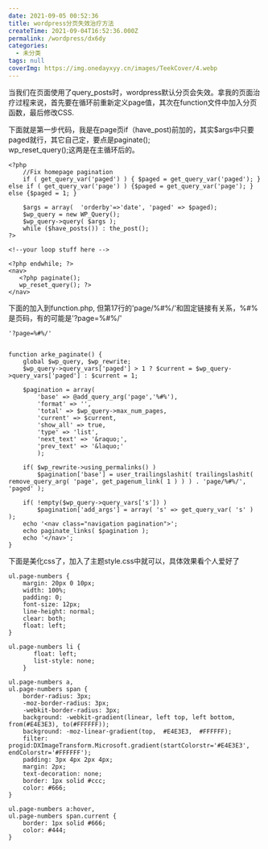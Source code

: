```yaml
---
date: 2021-09-05 00:52:36
title: wordpress分页失效治疗方法
createTime: 2021-09-04T16:52:36.000Z
permalink: /wordpress/dx6dy
categories:
  - 未分类
tags: null
coverImg: https://img.onedayxyy.cn/images/TeekCover/4.webp
---
```


当我们在页面使用了query_posts时，wordpress默认分页会失效。拿我的页面治疗过程来说，首先要在循环前重新定义page值，其次在function文件中加入分页函数，最后修改CSS.

下面就是第一步代码，我是在page页if（have_post)前加的，其实$args中只要paged就行，其它自己定，要点是paginate();  
wp_reset_query();这两是在主循环后的。
    
    
    <?php
        //Fix homepage pagination
        if ( get_query_var('paged') ) { $paged = get_query_var('paged'); } else if ( get_query_var('page') ) {$paged = get_query_var('page'); } else {$paged = 1; }
    
        $args = array(  'orderby'=>'date', 'paged' => $paged);
        $wp_query = new WP_Query();
        $wp_query->query( $args );
        while ($have_posts()) : the_post(); 
    ?>
    
    <!--your loop stuff here -->
    
    <?php endwhile; ?>
    <nav>
       <?php paginate();
       wp_reset_query(); ?>
    </nav>

下面的加入到function.php, 但第17行的'page/%#%/'和固定链接有关系，%#%是页码，有的可能是'?page=%#%/'
    
    
    '?page=%#%/'
    
    
    function arke_paginate() {
    	global $wp_query, $wp_rewrite;
    	$wp_query->query_vars['paged'] > 1 ? $current = $wp_query->query_vars['paged'] : $current = 1;
    
    	$pagination = array(
    	    'base' => @add_query_arg('page','%#%'),
    	    'format' => '',
    	    'total' => $wp_query->max_num_pages,
    	    'current' => $current,
    	    'show_all' => true,
    	    'type' => 'list',
    	    'next_text' => '&raquo;',
    	    'prev_text' => '&laquo;'
    	    );
    
    	if( $wp_rewrite->using_permalinks() )
    	    $pagination['base'] = user_trailingslashit( trailingslashit( remove_query_arg( 'page', get_pagenum_link( 1 ) ) ) . 'page/%#%/', 'paged' );
    
    	if( !empty($wp_query->query_vars['s']) )
    	    $pagination['add_args'] = array( 's' => get_query_var( 's' ) );
    	echo '<nav class="navigation pagination">';
    	echo paginate_links( $pagination );
    	echo '</nav>';
    }

下面是美化css了，加入了主题style.css中就可以，具体效果看个人爱好了
    
    
    ul.page-numbers {
        margin: 20px 0 10px;
        width: 100%;
        padding: 0;
        font-size: 12px;
        line-height: normal;
        clear: both;
        float: left;
    }
    
    ul.page-numbers li {
           float: left;
           list-style: none;
        }
    
    ul.page-numbers a,
    ul.page-numbers span {
        border-radius: 3px;
        -moz-border-radius: 3px;
        -webkit-border-radius: 3px;
        background: -webkit-gradient(linear, left top, left bottom, from(#E4E3E3), to(#FFFFFF));
        background: -moz-linear-gradient(top,  #E4E3E3,  #FFFFFF);
        filter:  progid:DXImageTransform.Microsoft.gradient(startColorstr='#E4E3E3', endColorstr='#FFFFFF');
        padding: 3px 4px 2px 4px; 
        margin: 2px;
        text-decoration: none;
        border: 1px solid #ccc;
        color: #666;
    }
    
    ul.page-numbers a:hover,
    ul.page-numbers span.current {  
        border: 1px solid #666;
        color: #444;
    }
